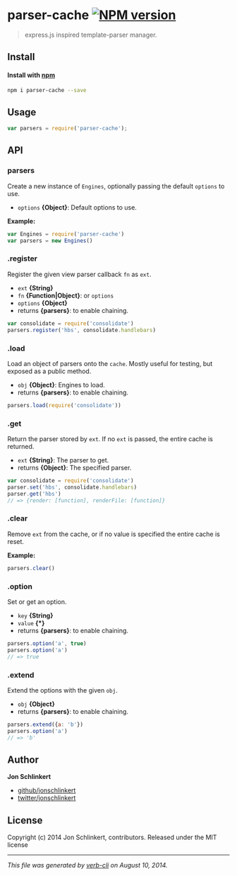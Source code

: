 # parser-cache [![NPM version](https://badge.fury.io/js/parser-cache.png)](http://badge.fury.io/js/parser-cache)

> express.js inspired template-parser manager.

## Install
#### Install with [npm](npmjs.org)

```bash
npm i parser-cache --save
```

## Usage

```js
var parsers = require('parser-cache');
```

## API
### parsers

Create a new instance of `Engines`, optionally passing the default `options` to use.

* `options` **{Object}**: Default options to use.

**Example:**

```js
var Engines = require('parser-cache')
var parsers = new Engines()
```


### .register

Register the given view parser callback `fn` as `ext`.

* `ext` **{String}**
* `fn` **{Function|Object}**: or `options`
* `options` **{Object}**
* returns **{parsers}**: to enable chaining.

```js
var consolidate = require('consolidate')
parsers.register('hbs', consolidate.handlebars)
```


### .load

Load an object of parsers onto the `cache`. Mostly useful for testing, but exposed as a public method.

* `obj` **{Object}**: Engines to load.
* returns **{parsers}**: to enable chaining.

```js
parsers.load(require('consolidate'))
```


### .get

Return the parser stored by `ext`. If no `ext` is passed, the entire cache is returned.

* `ext` **{String}**: The parser to get.
* returns **{Object}**: The specified parser.

```js
var consolidate = require('consolidate')
parser.set('hbs', consolidate.handlebars)
parser.get('hbs')
// => {render: [function], renderFile: [function]}
```


### .clear

Remove `ext` from the cache, or if no value is specified the entire cache is reset.


**Example:**

```js
parsers.clear()
```


### .option

Set or get an option.

* `key` **{String}**
* `value` **{*}**
* returns **{parsers}**: to enable chaining.

```js
parsers.option('a', true)
parsers.option('a')
// => true
```


### .extend

Extend the options with the given `obj`.

* `obj` **{Object}**
* returns **{parsers}**: to enable chaining.

```js
parsers.extend({a: 'b'})
parsers.option('a')
// => 'b'
```

## Author

**Jon Schlinkert**

+ [github/jonschlinkert](https://github.com/jonschlinkert)
+ [twitter/jonschlinkert](http://twitter.com/jonschlinkert)

## License
Copyright (c) 2014 Jon Schlinkert, contributors.
Released under the MIT license

***

_This file was generated by [verb-cli](https://github.com/assemble/verb-cli) on August 10, 2014._